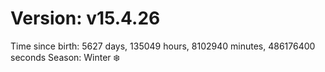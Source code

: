 # Version: v15.4.26
Time since birth: 5627 days, 135049 hours, 8102940 minutes, 486176400 seconds
Season: Winter ❄️
